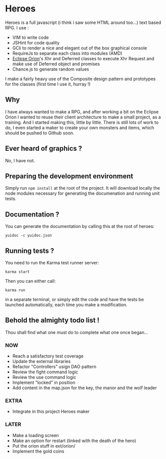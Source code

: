 # Heroes
Heroes is a full javascript (i think i saw some HTML around too...) text based RPG. I use :

 * VIM to write code
 * JSHint for code quality
 * GCli to render a nice and elegant out of the box graphical console
 * RequireJs to separate each class into modules (AMD)
 * [Eclipse Orion](http://eclipse.org/orion/)'s Xhr and Deferred classes to execute Xhr Request and make use of Deferred object and promises
*  Chance.js to generate random values

I make a fairly heavy use of the Composite design pattern and prototypes for the classes (first time I use it, hurray !)

## Why
I have always wanted to make a RPG, and after working a bit on the Eclipse Orion I wanted to reuse their client architecture to make a small project, as a training. And I started making this, little by little. There is still lots of work to do, I even started a maker to create your own monsters and items, which should be pushed to Github soon.

## Ever heard of graphics ?
No, I have not.

## Preparing the development environment
Simply run `npm install` at the root of the project. It will download locally the node modules necessary for generating the documenation and running unit tests.

## Documentation ?
You can generate the documentation by calling this at the root of heroes:

`yuidoc -c yuidoc.json`

## Running tests ?
You need to run the Karma test runner server:

`karma start`

Then you can either call:

`karma run`

in a separate terminal, or simply edit the code and have the tests be launched automatically, each time you make a modification.

## Behold the almighty todo list !
Thou shall find what one must do to complete what one once began...

### NOW
 * Reach a satisfactory test coverage
 * Update the external libraries
 * Refactor "Controllers" usign DAO pattern
 * Review the fight command logic
 * Review the use command logic
 * Implement "locked" in position
 * Add content in the map.json for the key, the manor and the wolf leader

### EXTRA
 * Integrate in this project Heroes maker

### LATER
 * Make a loading screen
 * Make an option for restart (linked with the death of the hero)
 * Put the orion stuff in ext/orion/
 * Implement the gold coins
